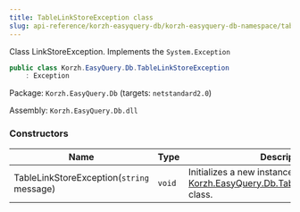 ```yaml
---
title: TableLinkStoreException class
slug: api-reference/korzh-easyquery-db/korzh-easyquery-db-namespace/tablelinkstoreexception-class
---
```

Class LinkStoreException.  Implements the `System.Exception`
```csharp
public class Korzh.EasyQuery.Db.TableLinkStoreException
    : Exception

```
Package: `Korzh.EasyQuery.Db` (targets: `netstandard2.0`)

Assembly: `Korzh.EasyQuery.Db.dll`

### Constructors

| Name | Type | Description | 
| --- | --- | --- | 
| TableLinkStoreException(`string` message) | `void` | Initializes a new instance of the [Korzh.EasyQuery.Db.TableLinkStoreException](api-reference/korzh-easyquery-db/korzh-easyquery-db-namespace/tablelinkstoreexception-class) class. |